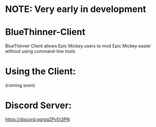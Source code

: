 # NOTE: Very early in development

# BlueThinner-Client
BlueThinner Client allows Epic Mickey users to mod Epic Mickey easier without using command-line tools.



# Using the Client:
(coming soon)

# Discord Server:
https://discord.gg/ggZPvEt3PN
